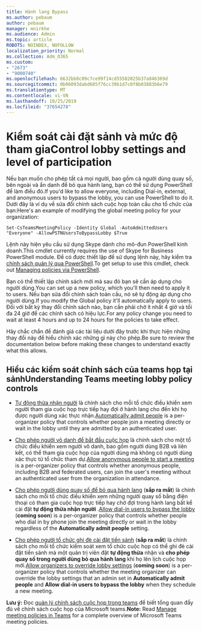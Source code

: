 ```yaml
---
title: Hành lang Bypass
ms.author: pebaum
author: pebaum
manager: mnirkhe
ms.audience: Admin
ms.topic: article
ROBOTS: NOINDEX, NOFOLLOW
localization_priority: Normal
ms.collection: Adm_O365
ms.custom:
- "2673"
- "9000740"
ms.openlocfilehash: 6632bb0c09c7ce99f14cd55582025b37a846369d
ms.sourcegitcommit: 0b06093dabd685f76cc39b1d7c0f8b03883b6e79
ms.translationtype: MT
ms.contentlocale: vi-VN
ms.lasthandoff: 10/25/2019
ms.locfileid: "37654278"
---
```

# <a name="control-lobby-settings-and-level-of-participation"></a><span data-ttu-id="2f7e2-102">Kiểm soát cài đặt sảnh và mức độ tham gia</span><span class="sxs-lookup"><span data-stu-id="2f7e2-102">Control lobby settings and level of participation</span></span>

<span data-ttu-id="2f7e2-103">Nếu bạn muốn cho phép tất cả mọi người, bao gồm cả người dùng quay số, bên ngoài và ẩn danh để bỏ qua hành lang, bạn có thể sử dụng PowerShell để làm điều đó.</span><span class="sxs-lookup"><span data-stu-id="2f7e2-103">If you'd like to allow everyone, including Dial-in, external, and anonymous users to bypass the lobby, you can use PowerShell to do it.</span></span> <span data-ttu-id="2f7e2-104">Dưới đây là ví dụ về sửa đổi chính sách cuộc họp toàn cầu cho tổ chức của bạn:</span><span class="sxs-lookup"><span data-stu-id="2f7e2-104">Here's an example of modifying the global meeting policy for your organization:</span></span>

`Set-CsTeamsMeetingPolicy -Identity Global -AutoAdmittedUsers "Everyone" -AllowPSTNUsersToBypassLobby $True`

<span data-ttu-id="2f7e2-105">Lệnh này hiện yêu cầu sử dụng Skype dành cho mô-đun PowerShell kinh doanh.</span><span class="sxs-lookup"><span data-stu-id="2f7e2-105">This cmdlet currently requires the use of Skype for Business PowerShell module.</span></span> <span data-ttu-id="2f7e2-106">Để có được thiết lập để sử dụng lệnh này, hãy kiểm tra [chính sách quản lý qua PowerShell](https://docs.microsoft.com/en-us/microsoftteams/teams-powershell-overview#managing-policies-via-powershell).</span><span class="sxs-lookup"><span data-stu-id="2f7e2-106">To get setup to use this cmdlet, check out [Managing policies via PowerShell](https://docs.microsoft.com/en-us/microsoftteams/teams-powershell-overview#managing-policies-via-powershell).</span></span>

<span data-ttu-id="2f7e2-107">Bạn có thể thiết lập chính sách mới mà sau đó bạn sẽ cần áp dụng cho người dùng.</span><span class="sxs-lookup"><span data-stu-id="2f7e2-107">You can set up a new policy, which you'll then need to apply it to users.</span></span> <span data-ttu-id="2f7e2-108">Nếu bạn sửa đổi chính sách toàn cầu, nó sẽ tự động áp dụng cho người dùng.</span><span class="sxs-lookup"><span data-stu-id="2f7e2-108">If you modify the Global policy it'll automatically apply to users.</span></span> <span data-ttu-id="2f7e2-109">Đối với bất kỳ thay đổi chính sách nào, bạn cần phải chờ ít nhất 4 giờ và tối đa 24 giờ để các chính sách có hiệu lực.</span><span class="sxs-lookup"><span data-stu-id="2f7e2-109">For any policy change you need to wait at least 4 hours and up to 24 hours for the policies to take effect.</span></span>

<span data-ttu-id="2f7e2-110">Hãy chắc chắn để đánh giá các tài liệu dưới đây trước khi thực hiện những thay đổi này để hiểu chính xác những gì này cho phép.</span><span class="sxs-lookup"><span data-stu-id="2f7e2-110">Be sure to review the documentation below before making these changes to understand exactly what this allows.</span></span>

## <a name="understanding-teams-meeting-lobby-policy-controls"></a><span data-ttu-id="2f7e2-111">Hiểu các kiểm soát chính sách của teams họp tại sảnh</span><span class="sxs-lookup"><span data-stu-id="2f7e2-111">Understanding Teams meeting lobby policy controls</span></span>

- <span data-ttu-id="2f7e2-112">[Tự động thừa nhận người](https://docs.microsoft.com/microsoftteams/meeting-policies-in-teams#automatically-admit-people) là chính sách cho mỗi tổ chức điều khiển xem người tham gia cuộc họp trực tiếp hay đợi ở hành lang cho đến khi họ được người dùng xác thực nhận.</span><span class="sxs-lookup"><span data-stu-id="2f7e2-112">[Automatically admit people](https://docs.microsoft.com/microsoftteams/meeting-policies-in-teams#automatically-admit-people) is a per-organizer policy that controls whether people join a meeting directly or wait in the lobby until they are admitted by an authenticated user.</span></span>

- <span data-ttu-id="2f7e2-113">[Cho phép người vô danh để bắt đầu cuộc họp](https://docs.microsoft.com/microsoftteams/meeting-policies-in-teams#allow-anonymous-people-to-start-a-meeting) là chính sách cho một tổ chức điều khiển xem người vô danh, bao gồm người dùng B2B và liên kết, có thể tham gia cuộc họp của người dùng mà không có người dùng xác thực từ tổ chức tham dự.</span><span class="sxs-lookup"><span data-stu-id="2f7e2-113">[Allow anonymous people to start a meeting](https://docs.microsoft.com/microsoftteams/meeting-policies-in-teams#allow-anonymous-people-to-start-a-meeting) is a per-organizer policy that controls whether anonymous people, including B2B and federated users, can join the user's meeting without an authenticated user from the organization in attendance.</span></span>

- <span data-ttu-id="2f7e2-114">[Cho phép người dùng quay số để bỏ qua hành lang](https://docs.microsoft.com/en-us/microsoftteams/meeting-policies-in-teams#allow-dial-in-users-to-bypass-the-lobby-coming-soon) (**sắp ra mắt**) là chính sách cho mỗi tổ chức điều khiển xem những người quay số bằng điện thoại có tham gia cuộc họp trực tiếp hay chờ đợi trong hành lang bất kể cài đặt **tự động thừa nhận người** .</span><span class="sxs-lookup"><span data-stu-id="2f7e2-114">[Allow dial-in users to bypass the lobby](https://docs.microsoft.com/en-us/microsoftteams/meeting-policies-in-teams#allow-dial-in-users-to-bypass-the-lobby-coming-soon) (**coming soon**) is a per-organizer policy that controls whether people who dial in by phone join the meeting directly or wait in the lobby regardless of the **Automatically admit people** setting.</span></span>

- <span data-ttu-id="2f7e2-115">[Cho phép người tổ chức ghi đè cài đặt tiền sảnh](https://docs.microsoft.com/microsoftteams/meeting-policies-in-teams#allow-organizers-to-override-lobby-settings-coming-soon) (**sắp ra mắt**) là chính sách cho mỗi tổ chức kiểm soát xem tổ chức cuộc họp có thể ghi đè cài đặt tiền sảnh mà một quản trị viên đặt **tự động thừa** nhận và **cho phép quay số trong người dùng bỏ qua hành lang** khi họ lên lịch cuộc họp mới.</span><span class="sxs-lookup"><span data-stu-id="2f7e2-115">[Allow organizers to override lobby settings](https://docs.microsoft.com/microsoftteams/meeting-policies-in-teams#allow-organizers-to-override-lobby-settings-coming-soon) (**coming soon**) is a per-organizer policy that controls whether the meeting organizer can override the lobby settings that an admin set in **Automatically admit people** and **Allow dial-in users to bypass the lobby** when they schedule a new meeting.</span></span>

<span data-ttu-id="2f7e2-116">**Lưu ý:** Đọc [quản lý chính sách cuộc họp trong teams](https://docs.microsoft.com/en-us/microsoftteams/meeting-policies-in-teams) để biết tổng quan đầy đủ về chính sách cuộc họp của Microsoft teams.</span><span class="sxs-lookup"><span data-stu-id="2f7e2-116">**Note:** Read [Manage meeting policies in Teams](https://docs.microsoft.com/en-us/microsoftteams/meeting-policies-in-teams) for a complete overview of Microsoft Teams meeting policies.</span></span>
